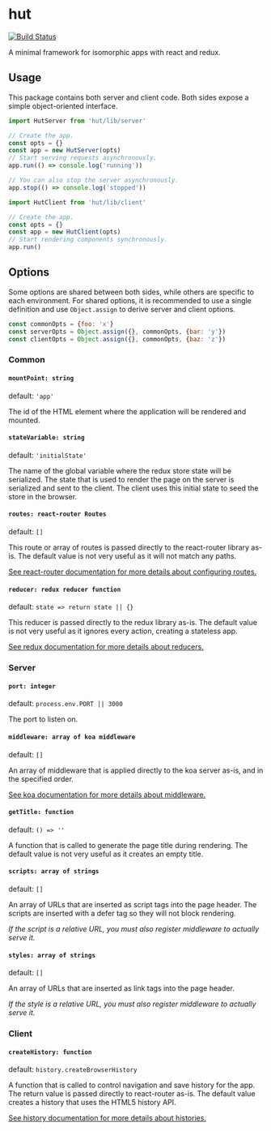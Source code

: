 hut
===
[![Build Status](https://travis-ci.org/okorz001/hut.svg?branch=master)](https://travis-ci.org/okorz001/hut)

A minimal framework for isomorphic apps with react and redux.

Usage
-----

This package contains both server and client code. Both sides expose a simple
object-oriented interface.

```js
import HutServer from 'hut/lib/server'

// Create the app.
const opts = {}
const app = new HutServer(opts)
// Start serving requests asynchronously.
app.run(() => console.log('running'))

// You can also stop the server asynchronously.
app.stop(() => console.log('stopped'))
```

```js
import HutClient from 'hut/lib/client'

// Create the app.
const opts = {}
const app = new HutClient(opts)
// Start rendering components synchronously.
app.run()
```

Options
-------

Some options are shared between both sides, while others are specific to each
environment. For shared options, it is recommended to use a single definition
and use `Object.assign` to derive server and client options.

```js
const commonOpts = {foo: 'x'}
const serverOpts = Object.assign({}, commonOpts, {bar: 'y'})
const clientOpts = Object.assign({}, commonOpts, {baz: 'z'})
```

### Common

#### `mountPoint: string`
default: `'app'`

The id of the HTML element where the application will be rendered and mounted.

#### `stateVariable: string`
default: `'initialState'`

The name of the global variable where the redux store state will be serialized.
The state that is used to render the page on the server is serialized and sent
to the client. The client uses this initial state to seed the store in the
browser.

#### `routes: react-router Routes`
default: `[]`

This route or array of routes is passed directly to the react-router library
as-is. The default value is not very useful as it will not match any paths.

[See react-router documentation for more details about configuring routes.](https://github.com/rackt/react-router/blob/latest/docs/guides/basics/RouteConfiguration.md)

#### `reducer: redux reducer function`
default: `state => return state || {}`

This reducer is passed directly to the redux library as-is. The default value
is not very useful as it ignores every action, creating a stateless app.

[See redux documentation for more details about reducers.](http://rackt.org/redux/docs/basics/Reducers.html)

### Server

#### `port: integer`
default: `process.env.PORT || 3000`

The port to listen on.

#### `middleware: array of koa middleware`
default: `[]`

An array of middleware that is applied directly to the koa server as-is,
and in the specified order.

[See koa documentation for more details about middleware.](https://github.com/koajs/koa/blob/master/docs/guide.md#writing-middleware)

#### `getTitle: function`
default: `() => ''`

A function that is called to generate the page title during rendering.
The default value is not very useful as it creates an empty title.

#### `scripts: array of strings`
default: `[]`

An array of URLs that are inserted as script tags into the page header.
The scripts are inserted with a defer tag so they will not block
rendering.

*If the script is a relative URL, you must also register middleware to
actually serve it.*

#### `styles: array of strings`
default: `[]`

An array of URLs that are inserted as link tags into the page header.

*If the style is a relative URL, you must also register middleware to
actually serve it.*

### Client

#### `createHistory: function`
default: `history.createBrowserHistory`

A function that is called to control navigation and save history for
the app. The return value is passed directly to react-router as-is.
The default value creates a history that uses the HTML5 history API.

[See history documentation for more details about histories.](https://github.com/rackt/history)
